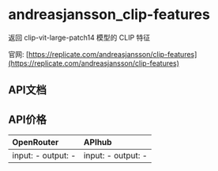 # andreasjansson_clip-features

返回 clip-vit-large-patch14 模型的 CLIP 特征

官网: [https://replicate.com/andreasjansson/clip-features](https://replicate.com/andreasjansson/clip-features)

## API文档



## API价格

| OpenRouter | APIhub |
|:---|:---|
| input: - output: - | input: - output: - |
